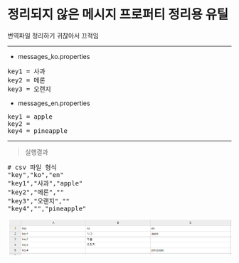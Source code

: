 정리되지 않은 메시지 프로퍼티 정리용 유틸
======
번역파일 정리하기 귀찮아서 끄적임

- ----
- messages_ko.properties
<pre>
key1 = 사과
key2 = 메론
key3 = 오랜지
</pre>
- messages_en.properties

<pre>
key1 = apple
key2 =
key4 = pineapple
</pre>
----
> 실행결과
<pre>
# csv 파일 형식
"key","ko","en"
"key1","사과","apple"
"key2","메론",""
"key3","오랜지",""
"key4","","pineapple"
</pre>

![img.png](img.png)

